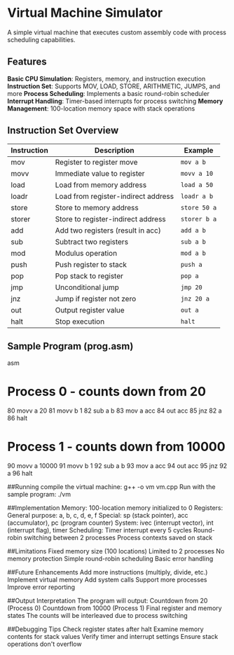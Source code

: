 # Virtual Machine Simulator
A simple virtual machine that executes custom assembly code with process scheduling capabilities.

## Features   
   **Basic CPU Simulation**: Registers, memory, and instruction execution
   **Instruction Set**: Supports MOV, LOAD, STORE, ARITHMETIC, JUMPS, and more
   **Process Scheduling**: Implements a basic round-robin scheduler
   **Interrupt Handling**: Timer-based interrupts for process switching
   **Memory Management**: 100-location memory space with stack operations

## Instruction Set Overview

| Instruction | Description                          | Example           |
|-------------|--------------------------------------|-------------------|
| mov         | Register to register move            | `mov a b`         |
| movv        | Immediate value to register          | `movv a 10`       |
| load        | Load from memory address             | `load a 50`       |
| loadr       | Load from register-indirect address  | `loadr a b`       |
| store       | Store to memory address              | `store 50 a`      |
| storer      | Store to register-indirect address   | `storer b a`      |
| add         | Add two registers (result in acc)    | `add a b`         |
| sub         | Subtract two registers               | `sub a b`         |
| mod         | Modulus operation                    | `mod a b`         |
| push        | Push register to stack               | `push a`          |
| pop         | Pop stack to register                | `pop a`           |
| jmp         | Unconditional jump                   | `jmp 20`          |
| jnz         | Jump if register not zero            | `jnz 20 a`        |
| out         | Output register value                | `out a`           |
| halt        | Stop execution                       | `halt`            |

## Sample Program (prog.asm)
asm
# Process 0 - counts down from 20
80 movv a 20
81 movv b 1
82 sub a b
83 mov a acc
84 out acc
85 jnz 82 a
86 halt

# Process 1 - counts down from 10000
90 movv a 10000
91 movv b 1
92 sub a b
93 mov a acc
94 out acc
95 jnz 92 a
96 halt

##Running
compile the virtual machine:   g++ -o vm vm.cpp
Run with the sample program:   ./vm

##Implementation 
Memory: 100-location memory initialized to 0
Registers:
          General purpose: a, b, c, d, e, f
          Special: sp (stack pointer), acc (accumulator), pc (program counter)
          System: ivec (interrupt vector), int (interrupt flag), timer
Scheduling:
          Timer interrupt every 5 cycles
          Round-robin switching between 2 processes
          Process contexts saved on stack

##Limitations
           Fixed memory size (100 locations)
           Limited to 2 processes 
           No memory protection
           Simple round-robin scheduling
           Basic error handling

##Future Enhancements
         Add more instructions (multiply, divide, etc.)
         Implement virtual memory
         Add system calls
         Support more processes
         Improve error reporting

##Output Interpretation
The program will output:
                       Countdown from 20 (Process 0)
                       Countdown from 10000 (Process 1)
                       Final register and memory states
                       The counts will be interleaved due to process switching

##Debugging Tips
             Check register states after halt
             Examine memory contents for stack values
             Verify timer and interrupt settings
             Ensure stack operations don't overflow
